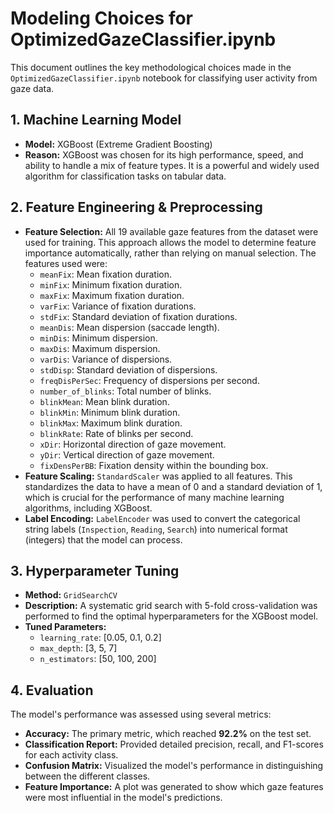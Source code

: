 # Modeling Choices for OptimizedGazeClassifier.ipynb

This document outlines the key methodological choices made in the `OptimizedGazeClassifier.ipynb` notebook for classifying user activity from gaze data.

## 1. Machine Learning Model

- **Model:** XGBoost (Extreme Gradient Boosting)
- **Reason:** XGBoost was chosen for its high performance, speed, and ability to handle a mix of feature types. It is a powerful and widely used algorithm for classification tasks on tabular data.

## 2. Feature Engineering & Preprocessing

- **Feature Selection:** All 19 available gaze features from the dataset were used for training. This approach allows the model to determine feature importance automatically, rather than relying on manual selection. The features used were:
  - `meanFix`: Mean fixation duration.
  - `minFix`: Minimum fixation duration.
  - `maxFix`: Maximum fixation duration.
  - `varFix`: Variance of fixation durations.
  - `stdFix`: Standard deviation of fixation durations.
  - `meanDis`: Mean dispersion (saccade length).
  - `minDis`: Minimum dispersion.
  - `maxDis`: Maximum dispersion.
  - `varDis`: Variance of dispersions.
  - `stdDisp`: Standard deviation of dispersions.
  - `freqDisPerSec`: Frequency of dispersions per second.
  - `number_of_blinks`: Total number of blinks.
  - `blinkMean`: Mean blink duration.
  - `blinkMin`: Minimum blink duration.
  - `blinkMax`: Maximum blink duration.
  - `blinkRate`: Rate of blinks per second.
  - `xDir`: Horizontal direction of gaze movement.
  - `yDir`: Vertical direction of gaze movement.
  - `fixDensPerBB`: Fixation density within the bounding box.
- **Feature Scaling:** `StandardScaler` was applied to all features. This standardizes the data to have a mean of 0 and a standard deviation of 1, which is crucial for the performance of many machine learning algorithms, including XGBoost.
- **Label Encoding:** `LabelEncoder` was used to convert the categorical string labels (`Inspection`, `Reading`, `Search`) into numerical format (integers) that the model can process.

## 3. Hyperparameter Tuning

- **Method:** `GridSearchCV`
- **Description:** A systematic grid search with 5-fold cross-validation was performed to find the optimal hyperparameters for the XGBoost model.
- **Tuned Parameters:**
    - `learning_rate`: [0.05, 0.1, 0.2]
    - `max_depth`: [3, 5, 7]
    - `n_estimators`: [50, 100, 200]

## 4. Evaluation

The model's performance was assessed using several metrics:

- **Accuracy:** The primary metric, which reached **92.2%** on the test set.
- **Classification Report:** Provided detailed precision, recall, and F1-scores for each activity class.
- **Confusion Matrix:** Visualized the model's performance in distinguishing between the different classes.
- **Feature Importance:** A plot was generated to show which gaze features were most influential in the model's predictions.
